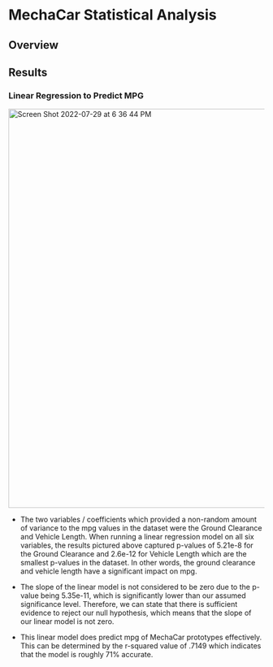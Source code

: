 # MechaCar Statistical Analysis

## Overview

## Results

### Linear Regression to Predict MPG

<img width="786" alt="Screen Shot 2022-07-29 at 6 36 44 PM" src="https://user-images.githubusercontent.com/101564349/181854163-161839e2-eda1-4142-8eaa-248ed30d67e2.png">

* The two variables / coefficients which provided a non-random amount of variance to the mpg values in the dataset were the Ground Clearance and Vehicle Length. When running a linear regression model on all six variables, the results pictured above captured p-values of 5.21e-8 for the Ground Clearance and 2.6e-12 for Vehicle Length which are the smallest p-values in the dataset. In other words, the ground clearance and vehicle length have a significant impact on mpg. 

* The slope of the linear model is not considered to be zero due to the p-value being 5.35e-11, which is significantly lower than our assumed significance level. Therefore, we can state that there is sufficient evidence to reject our null hypothesis, which means that the slope of our linear model is not zero.

* This linear model does predict mpg of MechaCar prototypes effectively. This can be determined by the r-squared value of .7149 which indicates that the model is roughly 71% accurate. 
 
